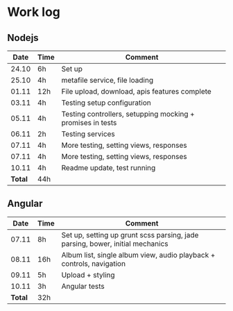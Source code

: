 # Work log

## Nodejs

Date  | Time | Comment
------|------|---------------
24.10 | 6h   | Set up
25.10 | 4h   | metafile service, file loading
01.11 | 12h  | File upload, download, apis features complete
03.11 | 4h   | Testing setup configuration
05.11 | 4h   | Testing controllers, setupping mocking + promises in tests
06.11 | 2h   | Testing services
07.11 | 4h   | More testing, setting views, responses
07.11 | 4h   | More testing, setting views, responses
10.11 | 4h   | Readme update, test running 
**Total** |  44h

## Angular

Date  | Time | Comment
------|------|---------------
07.11 | 8h   | Set up, setting up grunt scss parsing, jade parsing, bower, initial mechanics 
08.11 | 16h  | Album list, single album view, audio playback + controls, navigation  
09.11 | 5h   | Upload + styling   
10.11 | 3h   | Angular tests
**Total** | 32h


